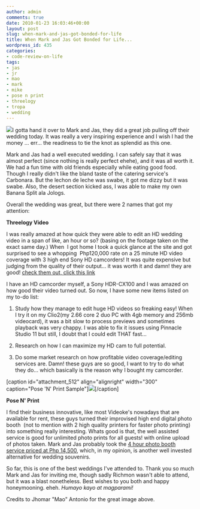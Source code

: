 ```yaml
---
author: admin
comments: true
date: 2010-01-23 16:03:46+00:00
layout: post
slug: when-mark-and-jas-got-bonded-for-life
title: When Mark and Jas Got Bonded for Life...
wordpress_id: 435
categories:
- code-review-on-life
tags:
- jas
- jr
- mao
- mark
- mike
- pose n print
- threelogy
- tropa
- wedding
---
```


[![](http://www.reengo.com/wp-content/uploads/2010/01/18341_264601948110_536468110_3438525_3533343_n.jpg)](http://www.reengo.com/wp-content/uploads/2010/01/18341_264601948110_536468110_3438525_3533343_n.jpg)I gotta hand it over to Mark and Jas, they did a great job pulling off their wedding today. It was really a very inspiring experience and I wish I had the money ... err... the readiness to tie the knot as splendid as this one.

Mark and Jas had a well executed wedding. I can safely say that it was almost perfect (since nothing is really perfect ehehe), and it was all worth it. We had a fun time with old friends especially while eating good food. Though I really didn't like the bland taste of the catering service's Carbonara. But the lechon de leche was swabe, it got me dizzy but it was swabe. Also, the desert section kicked ass, I was able to make my own Banana Split ala Jologs.

Overall the wedding was great, but there were 2 names that got my attention:

**Threelogy Video**

I was really amazed at how quick they were able to edit an HD wedding video in a span of like, an hour or so? (basing on the footage taken on the exact same day.) When  I got home I took a quick glance at the site and got surprised to see a whopping  Php120,000 rate on a 25 minute HD video coverage with 3 high end Sony HD camcorders! It was quite expensive but judging from the quality of their output... it was worth it and damn! they are good! [check them out, click this link](http://threelogyvideo.com)

I have an HD camcorder myself, a Sony HDR-CX100 and I was amazed on how good their video turned out. So now, I have some new items listed on my to-do list:

1. Study how they manage to edit huge HD videos so freaking easy! When I try it on my Clio2(my 2.66 core 2 duo PC with 4gb memory and 256mb videocard), it was a bit slow to process previews and sometimes playback was very chappy. I was able to fix it issues using Pinnacle Studio 11 but still, I doubt that I could edit THAT fast...

2. Research on how I can maximize my HD cam to full potential.

3. Do some market research on how profitable video coverage/editing services are. Damn! these guys are so good, I want to try to do what they do... which basically is the reason why I bought my camcorder.

[caption id="attachment_512" align="alignright" width="300" caption="Pose 'N' Print Sample"][![](http://www.reengo.com/wp-content/uploads/2010/01/IMG_2753-300x200.jpg)](http://www.reengo.com/wp-content/uploads/2010/01/IMG_2753.jpg)[/caption]

**Pose N' Print**

I find their business innovative, like most Videoke's nowadays that are available for rent, these guys turned their improvised high end digital photo booth  (not to mention with 2 high quality printers for faster photo printing) into something really interesting. Whats good is that, the well assisted service is good for unlimited photo prints for all guests! with online upload of photos taken. Mark and Jas probably took the [4 hour photo booth service priced at Php 14,500](http://www.poseandprint.com/picture?name=20100123_Mark_Jasmin&currpage=2&size=grid&picture=IMG_2756-logo&gridname=IMG_2756-logo), which, in my opinion, is another well invested alternative for wedding souvenirs.

So far, this is one of the best weddings I've attended to. Thank you so much Mark and Jas for inviting me, though sadly Richmon wasn't able to attend, but it was a blast nonetheless. Best wishes to you both and happy honeymooning. eheh. _Humayo kayo at magparami!_

Credits to Jhomar "Mao" Antonio for the great image above.
